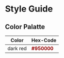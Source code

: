 # Style Guide

## Color Palatte

|Color|Hex-Code|
|--------------------------------------|---------------------------------------|
|dark red   |<span style="color: #950000"><b>#950000</b></span>   |
